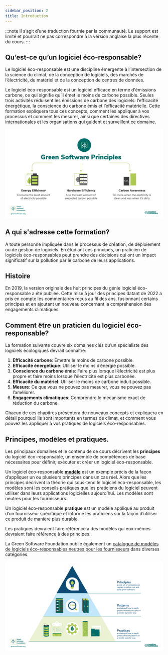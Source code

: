 ```yaml
---
sidebar_position: 2
title: Introduction
---
```


:::note
Il s’agit d’une traduction fournie par la communauté. Le support est limité et pourrait ne pas correspondre à la version anglaise la plus récente du cours.
:::

## Qu’est-ce qu’un logiciel éco-responsable?

Le logiciel éco-responsable est une discipline émergente à l’intersection de la science du climat, de la conception de logiciels, des marchés de l’électricité, du matériel et de la conception de centres de données.

Le logiciel éco-responsable est un logiciel efficace en terme d'émissions carbone, ce qui signifie qu’il émet le moins de carbone possible. Seules trois activités réduisent les émissions de carbone des logiciels: l’efficacité énergétique, la conscience du carbone émis et l’efficacité matérielle. Cette formation expliquera tous ces concepts, comment les appliquer à vos processus et comment les mesurer, ainsi que certaines des directives internationales et les organisations qui guident et surveillent ce domaine.

![alt_text](./images/01_carbon_efficiency.png "image_tooltip")

## A qui s'adresse cette formation?

A toute personne impliquée dans le processus de création, de déploiement ou de gestion de logiciels. En étudiant ces principes, un praticien de logiciels éco-responsables peut prendre des décisions qui ont un impact significatif sur la pollution par le carbone de leurs applications.

## Histoire

En 2019, la version originale des huit principes du génie logiciel éco-responsable a été publiée. Cette mise à jour des principes datant de 2022 a pris en compte les commentaires reçus au fil des ans, fusionnant certains principes et en ajoutant un nouveau concernant la compréhension des engagements climatiques.

## Comment être un praticien du logiciel éco-responsable?

La formation suivante couvre six domaines clés qu’un spécialiste des logiciels écologiques devrait connaître:

1. **Efficacité carbone**: Émettre le moins de carbone possible.
2. **Efficacité énergétique**: Utiliser le moins d’énergie possible.
3. **Conscience du carbone émis**: Faire plus lorsque l’électricité est plus propre et faire moins lorsque l’électricité est plus carbonée.
4. **Efficacité du matériel**: Utiliser le moins de carbone induit possible.
5. **Mesure**: Ce que vous ne pouvez pas mesurer, vous ne pouvez pas l’améliorer.
6. **Engagements climatiques**: Comprendre le mécanisme exact de réduction du carbone.

Chacun de ces chapitres présentera de nouveaux concepts et expliquera en détail pourquoi ils sont importants en termes de climat, et comment vous pouvez les appliquer à vos pratiques de logiciels éco-responsables.

## Principes, modèles et pratiques.

Les principaux domaines et le contenu de ce cours décrivent les **principes** du logiciel éco-responsable, un ensemble de compétences de base nécessaires pour définir, exécuter et créer un logiciel éco-responsable.

Un logiciel éco-responsable [**modèle**](https://patterns.greensoftware.foundation/) est un exemple précis de la façon d’appliquer un ou plusieurs principes dans un cas réel. Alors que les principes décrivent la théorie qui sous-tend le logiciel éco-responsable, les modèles sont les conseils pratiques que les praticiens du logiciel peuvent utiliser dans leurs applications logicielles aujourd’hui. Les modèles sont neutres pour les fournisseurs.

Un logiciel éco-responsable **pratique** est un modèle appliqué au produit d’un fournisseur spécifique et informe les praticiens sur la façon d’utiliser ce produit de manière plus durable.

Les pratiques devraient faire référence à des modèles qui eux-mêmes devraient faire référence à des principes.

La Green Software Foundation publie également un [catalogue de modèles de logiciels éco-responsables neutres pour les fournisseurs](https://patterns.greensoftware.foundation/) dans diverses catégories.
 
![Green Software Principles, Patterns, and Practices](./images/GSF_Principles_Patterns_Practices_v2.png "Green Software Principles, Patterns, and Practices")
